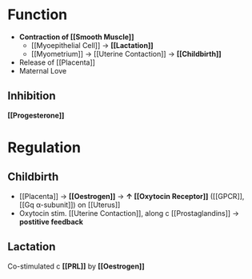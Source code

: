# Function
- **Contraction of [[Smooth Muscle]]**
	- [[Myoepithelial Cell]] → **[[Lactation]]**
	- [[Myometrium]] → [[Uterine Contaction]] → **[[Childbirth]]**
- Release of [[Placenta]]
- Maternal Love

## Inhibition
**[[Progesterone]]**

# Regulation
## Childbirth
- [[Placenta]] → **[[Oestrogen]]** → **↑ [[Oxytocin Receptor]]** ([[GPCR]], [[Gq α-subunit]]) on [[Uterus]]
- Oxytocin stim. [[Uterine Contaction]], along c [[Prostaglandins]] → **postitive feedback**

## Lactation
Co-stimulated c **[[PRL]]** by **[[Oestrogen]]**